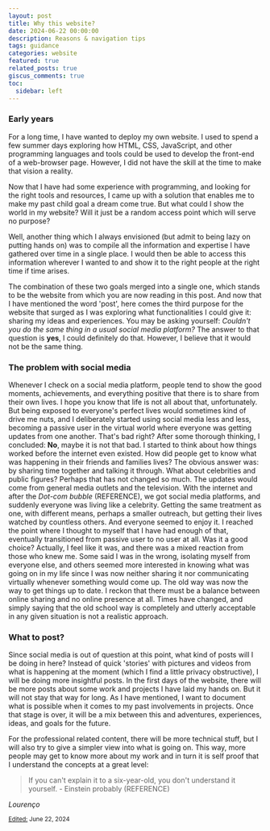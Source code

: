```yaml
---
layout: post
title: Why this website?
date: 2024-06-22 00:00:00
description: Reasons & navigation tips
tags: guidance
categories: website
featured: true
related_posts: true
giscus_comments: true
toc:
  sidebar: left
---
```


<h3>Early years</h3>

<p>For a long time, I have wanted to deploy my own website. I used to spend a few summer days exploring how HTML, CSS, JavaScript, and other programming languages and tools could be used to develop the front-end of a web-browser page. However, I did not have the skill at the time to make that vision a reality.</p>

<p>Now that I have had some experience with programming, and looking for the right tools and resources, I came up with a solution that enables me to make my past child goal a dream come true. But what could I show the world in my website? Will it just be a random access point which will serve no purpose?</p>

<p>Well, another thing which I always envisioned (but admit to being lazy on putting hands on) was to compile all the information and expertise I have gathered over time in a single place. I would then be able to access this information wherever I wanted to and show it to the right people at the right time if time arises.</p>

<p>The combination of these two goals merged into a single one, which stands to be the website from which you are now reading in this post. And now that I have mentioned the word 'post', here comes the third purpose for the website that surged as I was exploring what functionalities I could give it: sharing my ideas and experiences. You may be asking yourself: <i>Couldn't you do the same thing in a usual social media platform?</i> The answer to that question is <b>yes</b>, I could definitely do that. However, I believe that it would not be the same thing.</p>

<h3>The problem with social media</h3>

Whenever I check on a social media platform, people tend to show the good moments, achievements, and everything positive that there is to share from their own lives. I hope you know that life is not all about that, unfortunately. But being exposed to everyone's perfect lives would sometimes kind of drive me nuts, and I deliberately started using social media less and less, becoming a passive user in the virtual world where everyone was getting updates from one another. That's bad right? After some thorough thinking, I concluded: <b>No</b>, maybe it is not that bad. I started to think about how things worked before the internet even existed. How did people get to know what was happening in their friends  and families lives? The obvious answer was: by sharing time together and talking it through. What about celebrities and public figures? Perhaps that has not changed so much. The updates would come from general media outlets and the television. With the internet and after the _Dot-com bubble_ (REFERENCE), we got social media platforms, and suddenly everyone was living like a celebrity. Getting the same treatment as one, with different means, perhaps a smaller outreach, but getting their lives watched by countless others. And everyone seemed to enjoy it. I reached the point where I thought to myself that I have had enough of that, eventually transitioned from passive user to no user at all. Was it a good choice? Actually, I feel like it was, and there was a mixed reaction from those who knew me. Some said I was in the wrong, isolating myself from everyone else, and others seemed more interested in knowing what was going on in my life since I was now neither sharing it nor communicating virtually whenever something would come up. The old way was now the way to get things up to date. I reckon that there must be a balance between online sharing and no online presence at all. Times have changed, and simply saying that the old school way is completely and utterly acceptable in any given situation is not a realistic approach.

<h3>What to post?</h3>

Since social media is out of question at this point, what kind of posts will I be doing in here? Instead of quick 'stories' with pictures and videos from what is happening at the moment (which I find a little privacy obstructive), I will be doing more insightful posts. In the first days of the website, there will be more posts about some work and projects I have laid my hands on. But it will not stay that way for long. As I have mentioned, I want to document what is possible when it comes to my past involvements in projects. Once that stage is over, it will be a mix between this and adventures, experiences, ideas, and goals for the future.

For the professional related content, there will be more technical stuff, but I will also try to give a simpler view into what is going on. This way, more people may get to know more about my work and in turn it is self proof that I understand the concepts at a great level:

>If you can't explain it to a six-year-old, you don't understand it yourself. - Einstein probably (REFERENCE)

_Lourenço_

<small><ins>Edited:</ins> June 22, 2024</small>